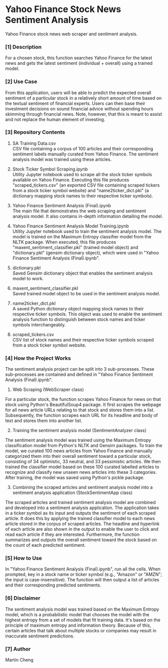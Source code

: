 # Yahoo Finance Stock News Sentiment Analysis
Yahoo Finance stock news web scraper and sentiment analysis.


### [1] Description
For a chosen stock, this function searches Yahoo Finance for the latest news and gets the latest sentiment (individual + overall) using a trained model.


### [2] Use Case
From this application, users will be able to predict the expected overall sentiment of a particular stock in a relatively short amount of time based on the textual sentiment of financial experts. Users can then base their investment decisions on sound financial advice without spending hours skimming through financial news. Note, however, that this is meant to assist and not replace the human element of investing.


### [3] Repository Contents
1) SA Training Data.csv<br>
CSV file containing a corpus of 100 articles and their corresponding sentiment labels manually curated from Yahoo Finance. The sentiment analysis model was trained using these articles.

2) Stock Ticker Symbol Scraping.ipynb<br>
Utility Jupyter notebook used to scrape all the stock ticker symbols available on Yahoo Finance. Executing this file produces "scraped_tickers.csv" (an exported CSV file containing scraped tickers from a stock ticker symbol website) and "name2ticker_dict.pkl" (a dictionary mapping stock names to their respective ticker symbols).

3) Yahoo Finance Sentiment Analysis (Final).ipynb<br>
The main file that demonstrates the web scraping and sentiment analysis model. It also contains in-depth information detailing the model.

4) Yahoo Finance Sentiment Analysis Model Training.ipynb<br>
Utility Jupyter notebook used to train the sentiment analysis model. The model is trained on the Maximum Entropy classifier model from the NLTK package. When executed, this file produces "maxent_sentiment_classifier.pkl" (trained model object) and "dictionary.pkl" (gensim dictionary object), which were used in "Yahoo Finance Sentiment Analysis (Final).ipynb".

5) dictionary.pkl<br>
Saved Gensim dictionary object that enables the sentiment analysis model to work.

6) maxent_sentiment_classifier.pkl<br>
Saved trained model object to be used in the sentiment analysis model.

7) name2ticker_dict.pkl<br>
A saved Python dictionary object mapping stock names to their respective ticker symbols. This object was used to enable the sentiment analysis function to distinguish between stock names and ticker symbols interchangeably.  

8) scraped_tickers.csv<br>
CSV list of stock names and their respective ticker symbols scraped from a stock ticker symbol website.


### [4] How the Project Works
The sentiment analysis project can be split into 3 sub-processes. These sub-processes are contained and defined in "Yahoo Finance Sentiment Analysis (Final).ipynb".

1) Web Scraping (WebScraper class)<br>

For a particular stock, the function scrapes Yahoo Finance for news on that stock using Python's BeautifulSoup4 package. It first scrapes the webpage for all news article URLs relating to that stock and stores them into a list. Subsequently, the function scrapes each URL for its headline and body of text and stores them into another list.

2) Training the sentiment analysis model (SentimentAnalyzer class)<br>

The sentiment analysis model was trained using the Maximum Entropy classification model from Python's NLTK and Gensim packages. To train the model, we curated 100 news articles from Yahoo Finance and manually categorized them into their overall sentiment toward a particular stock, consisting of 34 optimistic, 33 neutral, and 33 pessimistic articles. We then trained the classifier model based on these 100 curated labelled articles to recognize and classify new unseen news articles into these 3 categories. After training, the model was saved using Python's pickle package.

3) Combining the scraped articles and sentiment analysis model into a sentiment analysis application (StockSentimentApp class)<br>

The scraped articles and trained sentiment analysis model are combined and developed into a sentiment analysis application. The application takes in a ticker symbol as its input and outputs the sentiment of each scraped article. It does this by applying the trained classifier model to each news article stored in the corpus of scraped articles. The headline and hyperlink of each article are also shown in the output to enable the user to click and read each article if they are interested. Furthermore, the function summarizes and outputs the overall sentiment toward the stock based on the count of each predicted sentiment.


### [5] How to Use
In "Yahoo Finance Sentiment Analysis (Final).ipynb", run all the cells. When prompted, key in a stock name or ticker symbol (e.g., "Amazon" or "AMZN"; the input is case-insensitive). The function will then output a list of articles and their corresponding predicted sentiments.


### [6] Disclaimer
The sentiment analysis model was trained based on the Maximum Entropy model, which is a probabilistic model that chooses the model with the highest entropy from a set of models that fit training data. It's based on the principle of maximum entropy and information theory. Because of this, certain articles that talk about multiple stocks or companies may result in inaccurate sentiment predictions.

### [7] Author
Martin Cheng
